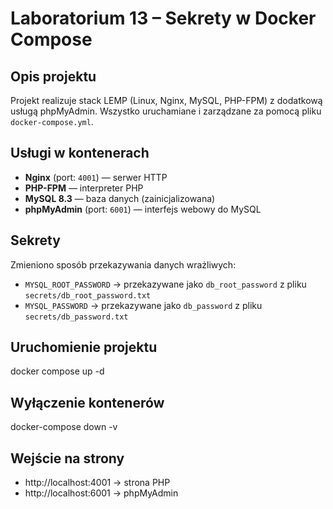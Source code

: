 # Laboratorium 13 – Sekrety w Docker Compose

##  Opis projektu

Projekt realizuje stack LEMP (Linux, Nginx, MySQL, PHP-FPM) z dodatkową usługą phpMyAdmin. Wszystko uruchamiane i zarządzane za pomocą pliku `docker-compose.yml`.

##  Usługi w kontenerach

- **Nginx** (port: `4001`) — serwer HTTP
- **PHP-FPM** — interpreter PHP
- **MySQL 8.3** — baza danych (zainicjalizowana)
- **phpMyAdmin** (port: `6001`) — interfejs webowy do MySQL

## Sekrety

Zmieniono sposób przekazywania danych wrażliwych:

- `MYSQL_ROOT_PASSWORD` → przekazywane jako `db_root_password` z pliku `secrets/db_root_password.txt`
- `MYSQL_PASSWORD` → przekazywane jako `db_password` z pliku `secrets/db_password.txt`

##  Uruchomienie projektu
docker compose up -d

##  Wyłączenie kontenerów
docker-compose down -v

##  Wejście na strony
- http://localhost:4001 → strona PHP
- http://localhost:6001 → phpMyAdmin
